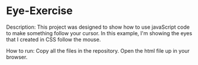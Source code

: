 # Eye-Exercise

Description: This project was designed to show how to use javaScript code to make something follow your cursor. In this example, I'm showing the eyes that I created in CSS follow the mouse.

How to run: Copy all the files in the repository. Open the html file up in your browser.
